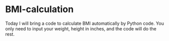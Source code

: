 # BMI-calculation
Today I will bring a code to calculate BMI automatically by Python code. You only need to input your weight, height in inches, and the code will do the rest.  
